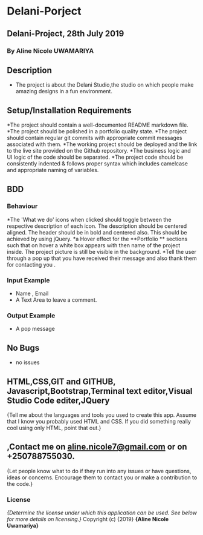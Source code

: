 # Delani-Porject
## Delani-Project, 28th July 2019
### By Aline Nicole UWAMARIYA
## Description
* The project is about the Delani Studio,the studio on which people make amazing designs in a fun environment.
## Setup/Installation Requirements
*The project should contain a well-documented README markdown file.
*The project should be polished in a portfolio quality state.
*The project should contain regular git commits with appropriate commit messages associated with them.
*The working project should be deployed and the link to the live site provided on the Github repository.
*The business logic and UI logic of the code should be separated.
*The project code should be consistently indented & follows proper syntax which includes camelcase and appropriate naming of variables.
## BDD
### Behaviour
*The 'What we do'  icons when clicked should toggle between the respective description of each icon. The description should be centered aligned. The header should be in bold and centered also. This should be achieved by using jQuery.
*a Hover effect for the **Portfolio ** sections such that on hover a white box appears with then name of the project inside. The project picture is still be visible in the background.
*Tell the user through a pop up that you have received their message and also thank them for contacting you .
### Input Example
* Name , Email
* A Text Area to leave a comment.
### Output Example
* A pop message 
## No Bugs
* no issues
## HTML,CSS,GIT and GITHUB, Javascript,Bootstrap,Terminal text editor,Visual Studio Code editer,JQuery
{Tell me about the languages and tools you used to create this app. Assume that I know you probably used HTML and CSS. If you did something really cool using only HTML, point that out.}
## ,Contact me on aline.nicole7@gmail.com or on +250788755030.
{Let people know what to do if they run into any issues or have questions, ideas or concerns.  Encourage them to contact you or make a contribution to the code.}
### License
*{Determine the license under which this application can be used.  See below for more details on licensing.}*
Copyright (c) {2019} **{Aline Nicole Uwamariya}**





